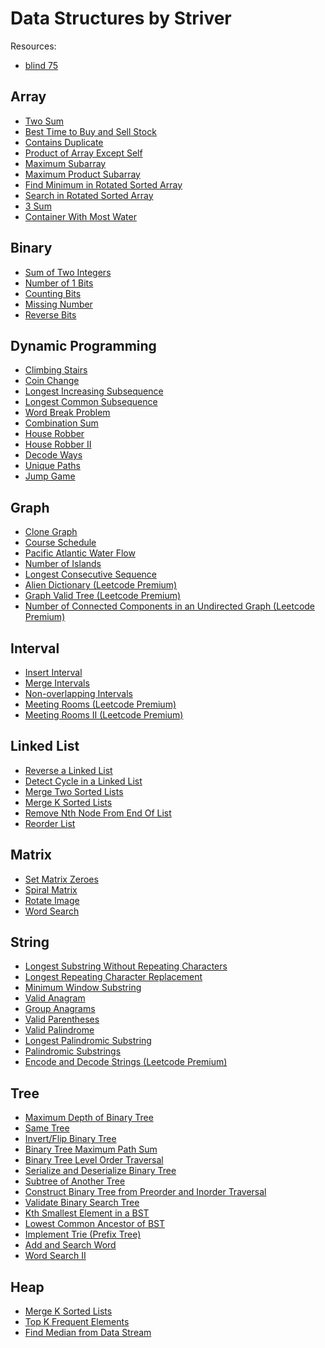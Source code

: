 # Data Structures by Striver 
Resources:
  - [blind 75](https://leetcode.com/discuss/general-discussion/460599/blind-75-leetcode-questions)


## Array
  - [Two Sum](https://www.youtube.com/watch?v=UXDSeD9mN-k)
  - [Best Time to Buy and Sell Stock](https://www.youtube.com/watch?v=excAOvwF_Wk)
  - [Contains Duplicate](https://takeuforward.org/data-structure/contains-duplicate-check-if-a-value-appears-atleast-twice/)
  - [Product of Array Except Self](https://takeuforward.org/arrays/product-of-array-except-itself/)
  - [Maximum Subarray](https://www.youtube.com/watch?v=AHZpyENo7k4)
  - [Maximum Product Subarray](https://www.youtube.com/watch?v=hnswaLJvr6g)
  - [Find Minimum in Rotated Sorted Array](https://www.youtube.com/watch?v=nhEMDKMB44g)
  - [Search in Rotated Sorted Array](https://www.youtube.com/watch?v=5qGrJbHhqFs)
  - [3 Sum](https://www.youtube.com/watch?v=DhFh8Kw7ymk)
  - [Container With Most Water](https://takeuforward.org/data-structure/container-with-most-water/)
## Binary
  - [Sum of Two Integers]()
  - [Number of 1 Bits]()
  - [Counting Bits]()
  - [Missing Number]()
  - [Reverse Bits]()
## Dynamic Programming
  - [Climbing Stairs]()
  - [Coin Change]()
  - [Longest Increasing Subsequence]()
  - [Longest Common Subsequence]()
  - [Word Break Problem]()
  - [Combination Sum]()
  - [House Robber]()
  - [House Robber II]()
  - [Decode Ways]()
  - [Unique Paths]()
  - [Jump Game]()
## Graph
  - [Clone Graph]()
  - [Course Schedule]()
  - [Pacific Atlantic Water Flow]()
  - [Number of Islands]()
  - [Longest Consecutive Sequence]()
  - [Alien Dictionary (Leetcode Premium)]()
  - [Graph Valid Tree (Leetcode Premium)]()
  - [Number of Connected Components in an Undirected Graph (Leetcode Premium)]()
## Interval
  - [Insert Interval]()
  - [Merge Intervals]()
  - [Non-overlapping Intervals]()
  - [Meeting Rooms (Leetcode Premium)]()
  - [Meeting Rooms II (Leetcode Premium)]()
## Linked List
  - [Reverse a Linked List]()
  - [Detect Cycle in a Linked List]()
  - [Merge Two Sorted Lists]()
  - [Merge K Sorted Lists]()
  - [Remove Nth Node From End Of List]()
  - [Reorder List]()
## Matrix
  - [Set Matrix Zeroes]()
  - [Spiral Matrix]()
  - [Rotate Image]()
  - [Word Search]()
## String
  - [Longest Substring Without Repeating Characters]()
  - [Longest Repeating Character Replacement]()
  - [Minimum Window Substring]()
  - [Valid Anagram]()
  - [Group Anagrams]()
  - [Valid Parentheses]()
  - [Valid Palindrome]()
  - [Longest Palindromic Substring]()
  - [Palindromic Substrings]()
  - [Encode and Decode Strings (Leetcode Premium)]()
## Tree
  - [Maximum Depth of Binary Tree]()
  - [Same Tree]()
  - [Invert/Flip Binary Tree]()
  - [Binary Tree Maximum Path Sum]()
  - [Binary Tree Level Order Traversal]()
  - [Serialize and Deserialize Binary Tree]()
  - [Subtree of Another Tree]()
  - [Construct Binary Tree from Preorder and Inorder Traversal]()
  - [Validate Binary Search Tree]()
  - [Kth Smallest Element in a BST]()
  - [Lowest Common Ancestor of BST]()
  - [Implement Trie (Prefix Tree)]()
  - [Add and Search Word]()
  - [Word Search II]()
## Heap
  - [Merge K Sorted Lists]()
  - [Top K Frequent Elements]()
  - [Find Median from Data Stream]()
